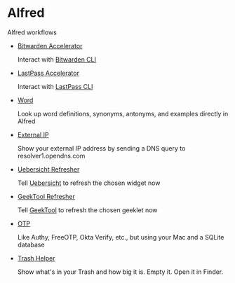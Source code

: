 # Alfred

Alfred workflows

- [Bitwarden Accelerator](https://github.com/ajrosen/Bitwarden-Accelerator)

  Interact with [Bitwarden CLI](https://bitwarden.com/help/cli/)

- [LastPass Accelerator](https://github.com/ajrosen/Alfred/tree/master/LastPass%20Accelerator)

  Interact with [LastPass CLI](https://github.com/lastpass/lastpass-cli)

- [Word](https://github.com/ajrosen/alfred-word)

  Look up word definitions, synonyms, antonyms, and examples directly in Alfred

- [External IP](https://github.com/ajrosen/Alfred/tree/master/External%20IP)

  Show your external IP address by sending a DNS query to resolver1.opendns.com

- [Uebersicht Refresher](https://github.com/ajrosen/Alfred/tree/master/Uebersicht%20Refresher)

  Tell [Uebersicht](https://github.com/felixhageloh/uebersicht) to refresh the chosen widget now

- [GeekTool Refresher](https://github.com/ajrosen/Alfred/tree/master/GeekTool%20Refresher)

  Tell [GeekTool](https://www.tynsoe.org/geektool/) to refresh the chosen geeklet now

- [OTP](https://github.com/ajrosen/OTP)

  Like Authy, FreeOTP, Okta Verify, etc., but using your Mac and a SQLite database

- [Trash Helper](https://github.com/ajrosen/Alfred/tree/master/Trash%20Helper)

  Show what's in your Trash and how big it is.  Empty it.  Open it in Finder.
